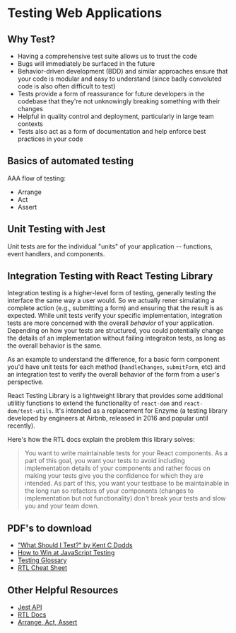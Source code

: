 # Testing Web Applications

## Why Test?
* Having a comprehensive test suite allows us to trust the code
* Bugs will immediately be surfaced in the future
* Behavior-driven development (BDD) and similar approaches ensure that your code is modular and easy to understand (since badly convoluted code is also often difficult to test)
* Tests provide a form of reassurance for future developers in the codebase that they're not unknowingly breaking something with their changes
* Helpful in quality control and deployment, particularly in large team contexts
* Tests also act as a form of documentation and help enforce best practices in your code

## Basics of automated testing
AAA flow of testing:
* Arrange
* Act
* Assert

## Unit Testing with Jest
Unit tests are for the individual "units" of your application -- functions, event handlers, and components.

## Integration Testing with React Testing Library
Integration testing is a higher-level form of testing, generally testing the interface the same way a user would. So we actually rener simulating a complete action (e.g., submitting a form) and ensuring that the result is as expected. While unit tests verify your specific implementation, integration tests are more concerned with the overall *behavior* of your application. Depending on how your tests are structured, you could potentially change the details of an implementation without failing integraiton tests, as long as the overall behavior is the same.

As an example to understand the difference, for a basic form component you'd have unit tests for each method (`handleChanges`, `submitForm`, etc) and an integration test to verify the overall behavior of the form from a user's perspective.

React Testing Library is a lightweight library that provides some additional utilitiy functions to extend the functionality of `react-dom` and `react-dom/test-utils`. It's intended as a replacement for Enzyme (a testing library developed by engineers at Airbnb, released in 2016 and popular until recently).

Here's how the RTL docs explain the problem this library solves:
> You want to write maintainable tests for your React components. As a part of this goal, you want your tests to avoid including implementation details of your components and rather focus on making your tests give you the confidence for which they are intended. As part of this, you want your testbase to be maintainable in the long run so refactors of your components (changes to implementation but not functionality) don't break your tests and slow you and your team down.

## PDF's to download
* ["What Should I Test?" by Kent C Dodds](pdf/Print_Worksheet_US.pdf)
* [How to Win at JavaScript Testing](pdf/Print_Trophy_US.pdf)
* [Testing Glossary](pdf/Print_Glossary_US.pdf)
* [RTL Cheat Sheet](pdf/RTL_cheat_sheet.pdf)

## Other Helpful Resources
* [Jest API](https://jestjs.io/docs/en/api)
* [RTL Docs](https://testing-library.com/docs/react-testing-library/intro)
* [Arrange, Act, Assert](https://defragdev.com/blog/?p=783)
